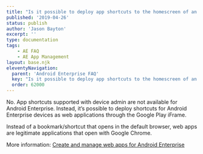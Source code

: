 ```yaml
---
title: "Is it possible to deploy app shortcuts to the homescreen of an Android Enterprise device?"
published: '2019-04-26'
status: publish
author: 'Jason Bayton'
excerpt: ''
type: documentation
tags: 
    - AE FAQ
    - AE App Management
layout: base.njk
eleventyNavigation:
  parent: 'Android Enterprise FAQ'
  key: "Is it possible to deploy app shortcuts to the homescreen of an Android Enterprise device?"
  order: 62000
--- 
```

No. App shortcuts supported with device admin are not available for Android Enterprise. Instead, it’s possible to deploy shortcuts for Android Enterprise devices as web applications through the Google Play iFrame.

Instead of a bookmark/shortcut that opens in the default browser, web apps are legitimate applications that open with Google Chrome.

More information: [Create and manage web apps for Android Enterprise](/android/create-and-manage-web-apps-for-android-enterprise/)

